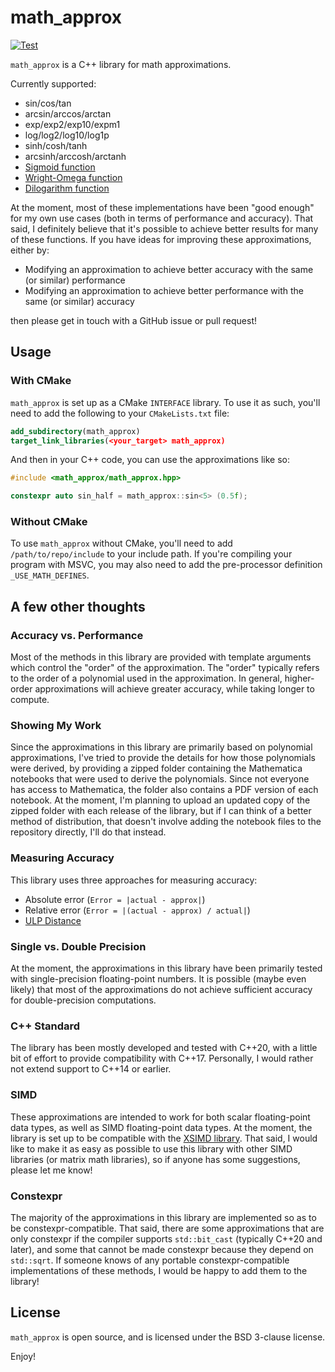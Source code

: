 # math_approx

[![Test](https://github.com/Chowdhury-DSP/math_approx/actions/workflows/run_tests.yml/badge.svg)](https://github.com/Chowdhury-DSP/math_approx/actions/workflows/run_tests.yml)


`math_approx` is a C++ library for math approximations.

Currently supported:

- sin/cos/tan
- arcsin/arccos/arctan
- exp/exp2/exp10/expm1
- log/log2/log10/log1p
- sinh/cosh/tanh
- arcsinh/arccosh/arctanh
- [Sigmoid function](https://en.wikipedia.org/wiki/Sigmoid_function)
- [Wright-Omega function](https://en.wikipedia.org/wiki/Wright_omega_function)
- [Dilogarithm function](https://en.wikipedia.org/wiki/Dilogarithm)

At the moment, most of these implementations have been "good enough"
for my own use cases (both in terms of performance and accuracy). That
said, I definitely believe that it's possible to achieve better results
for many of these functions. If you have ideas for improving these
approximations, either by:
- Modifying an approximation to achieve better accuracy with the same (or similar) performance
- Modifying an approximation to achieve better performance with the same (or similar) accuracy

then please get in touch with a GitHub issue or pull request!

## Usage

### With CMake

`math_approx` is set up as a CMake `INTERFACE` library. To use it as
such, you'll need to add the following to your `CMakeLists.txt` file:

```cmake
add_subdirectory(math_approx)
target_link_libraries(<your_target> math_approx)
```

And then in your C++ code, you can use the approximations like so:

```cpp
#include <math_approx/math_approx.hpp>

constexpr auto sin_half = math_approx::sin<5> (0.5f);
```

### Without CMake

To use `math_approx` without CMake, you'll need to add
`/path/to/repo/include` to your include path. If you're
compiling your program with MSVC, you may also need to
add the pre-processor definition `_USE_MATH_DEFINES`.

## A few other thoughts

### Accuracy vs. Performance

Most of the methods in this library are provided with template
arguments which control the "order" of the approximation. The
"order" typically refers to the order of a polynomial used in
the approximation. In general, higher-order approximations will
achieve greater accuracy, while taking longer to compute.

### Showing My Work

Since the approximations in this library are primarily based on
polynomial approximations, I've tried to provide the details
for how those polynomials were derived, by providing a zipped
folder containing the Mathematica notebooks that were used to
derive the polynomials. Since not everyone has access to
Mathematica, the folder also contains a PDF version of each
notebook. At the moment, I'm planning to upload an updated
copy of the zipped folder with each release of the library,
but if I can think of a better method of distribution, that
doesn't involve adding the notebook files to the repository
directly, I'll do that instead.

### Measuring Accuracy

This library uses three approaches for measuring accuracy:
- Absolute error (`Error = |actual - approx|`)
- Relative error (`Error = |(actual - approx) / actual|`)
- [ULP Distance](https://en.wikipedia.org/wiki/Unit_in_the_last_place#:~:text=In%20computer%20science%20and%20numerical,of%20accuracy%20in%20numeric%20calculations.)

### Single vs. Double Precision

At the moment, the approximations in this library have been
primarily tested with single-precision floating-point numbers.
It is possible (maybe even likely) that most of the approximations
do not achieve sufficient accuracy for double-precision computations.

### C++ Standard

The library has been mostly developed and tested with C++20, with
a little bit of effort to provide compatibility with C++17.
Personally, I would rather not extend support to C++14 or earlier.

### SIMD

These approximations are intended to work for both scalar floating-point
data types, as well as SIMD floating-point data types. At the moment,
the library is set up to be compatible with the [XSIMD library](https://github.com/xtensor-stack/xsimd).
That said, I would like to make it as easy as possible to use this
library with other SIMD libraries (or matrix math libraries), so if
anyone has some suggestions, please let me know!

### Constexpr

The majority of the approximations in this library are implemented
so as to be constexpr-compatible. That said, there are some
approximations that are only constexpr if the compiler supports
`std::bit_cast` (typically C++20 and later), and some that cannot
be made constexpr because they depend on `std::sqrt`. If someone
knows of any portable constexpr-compatible implementations of these
methods, I would be happy to add them to the library!

## License

`math_approx` is open source, and is licensed under the
BSD 3-clause license.

Enjoy!
